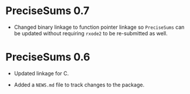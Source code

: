 # PreciseSums 0.7

* Changed binary linkage to function pointer linkage so `PreciseSums`
  can be updated without requiring `rxode2` to be re-submitted as
  well.

# PreciseSums 0.6

* Updated linkage for C.

* Added a `NEWS.md` file to track changes to the package.
